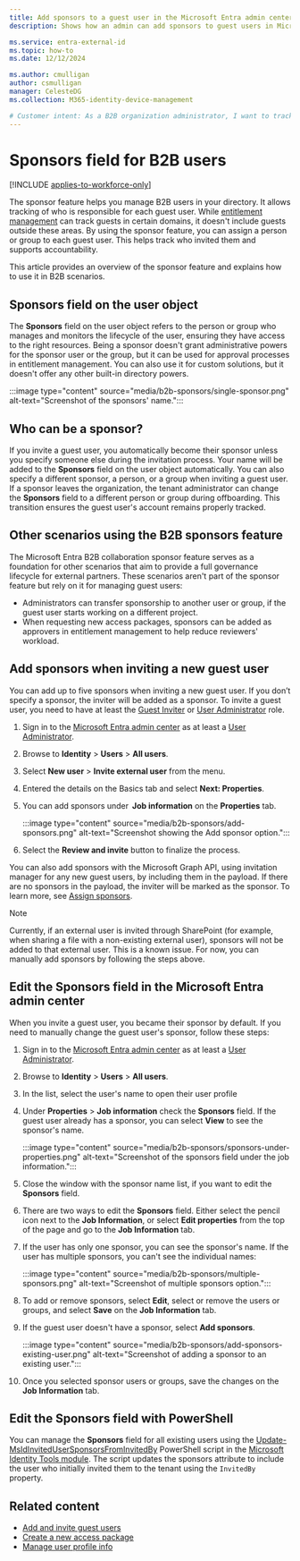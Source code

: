 ```yaml
---
title: Add sponsors to a guest user in the Microsoft Entra admin center - External ID
description: Shows how an admin can add sponsors to guest users in Microsoft Entra B2B collaboration.

ms.service: entra-external-id
ms.topic: how-to
ms.date: 12/12/2024

ms.author: cmulligan
author: csmulligan
manager: CelesteDG
ms.collection: M365-identity-device-management

# Customer intent: As a B2B organization administrator, I want to track and manage sponsors for guest users, so that I can ensure accountability and proper governance of external partners in my directory.
---
```

# Sponsors field for B2B users

[!INCLUDE [applies-to-workforce-only](./includes/applies-to-workforce-only.md)]

The sponsor feature helps you manage B2B users in your directory. It allows tracking of who is responsible for each guest user. While [entitlement management](/entra/id-governance/entitlement-management-overview) can track guests in certain domains, it doesn't include guests outside these areas. By using the sponsor feature, you can assign a person or group to each guest user. This helps track who invited them and supports accountability.  

This article provides an overview of the sponsor feature and explains how to use it in B2B scenarios.

## Sponsors field on the user object

The **Sponsors** field on the user object refers to the person or group who manages and monitors the lifecycle of the user, ensuring they have access to the right resources.
Being a sponsor doesn't grant administrative powers for the sponsor user or the group, but it can be used for approval processes in entitlement management. You can also use it for custom solutions, but it doesn't offer any other built-in directory powers.

:::image type="content" source="media/b2b-sponsors/single-sponsor.png" alt-text="Screenshot of the sponsors' name.":::

## Who can be a sponsor?

If you invite a guest user, you automatically become their sponsor unless you specify someone else during the invitation process. Your name will be added to the **Sponsors** field on the user object automatically. You can also specify a different sponsor, a person, or a group when inviting a guest user.
If a sponsor leaves the organization, the tenant administrator can change the **Sponsors** field to a different person or group during offboarding. This transition ensures the guest user's account remains properly tracked.  

## Other scenarios using the B2B sponsors feature

The Microsoft Entra B2B collaboration sponsor feature serves as a foundation for other scenarios that aim to provide a full governance lifecycle for external partners. These scenarios aren't part of the sponsor feature but rely on it for managing guest users:

- Administrators can transfer sponsorship to another user or group, if the guest user starts working on a different project.
- When requesting new access packages, sponsors can be added as approvers in entitlement management to help reduce reviewers' workload.

## Add sponsors when inviting a new guest user

You can add up to five sponsors when inviting a new guest user. If you don’t specify a sponsor, the inviter will be added as a sponsor. To invite a guest user, you need to have at least the [Guest Inviter](/entra/identity/role-based-access-control/permissions-reference#guest-inviter) or [User Administrator](/entra/identity/role-based-access-control/permissions-reference#user-administrator) role.

1. Sign in to the [Microsoft Entra admin center](https://entra.microsoft.com) as at least a [User Administrator](~/identity/role-based-access-control/permissions-reference.md#user-administrator).
1. Browse to **Identity** > **Users** > **All users**.
1. Select **New user** > **Invite external user** from the menu.
1. Entered the details on the Basics tab and select **Next: Properties**.
1. You can add sponsors under  **Job information** on the **Properties** tab.

   :::image type="content" source="media/b2b-sponsors/add-sponsors.png" alt-text="Screenshot showing the Add sponsor option.":::

1. Select the **Review and invite** button to finalize the process.

You can also add sponsors with the Microsoft Graph API, using invitation manager for any new guest users, by including them in the payload. If there are no sponsors in the payload, the inviter will be marked as the sponsor. To learn more, see [Assign sponsors](/graph/api/user-post-sponsors).

   > [!NOTE]
   > Currently, if an external user is invited through SharePoint (for example, when sharing a file with a non-existing external user), sponsors will not be added to that external user. This is a known issue. For now, you can manually add sponsors by following the steps above.  

## Edit the Sponsors field in the Microsoft Entra admin center

When you invite a guest user, you became their sponsor by default. If you need to manually change the guest user's sponsor, follow these steps:

1. Sign in to the [Microsoft Entra admin center](https://entra.microsoft.com) as at least a [User Administrator](~/identity/role-based-access-control/permissions-reference.md#user-administrator).
1. Browse to **Identity** > **Users** > **All users**.
1. In the list, select the user's name to open their user profile
1. Under **Properties** > **Job information** check the **Sponsors** field. If the guest user already has a sponsor, you can select **View** to see the sponsor's name.

   :::image type="content" source="media/b2b-sponsors/sponsors-under-properties.png" alt-text="Screenshot of the sponsors field under the job information.":::

1. Close the window with the sponsor name list, if you want to edit the **Sponsors** field.
1. There are two ways to edit the **Sponsors** field. Either select the pencil icon next to the **Job Information**, or select **Edit properties** from the top of the page and go to the **Job Information** tab.
1. If the user has only one sponsor, you can see the sponsor's name. If the user has multiple sponsors, you can't see the individual names:

   :::image type="content" source="media/b2b-sponsors/multiple-sponsors.png" alt-text="Screenshot of multiple sponsors option.":::

1. To add or remove sponsors, select **Edit**, select or remove the users or groups, and select **Save** on the **Job Information** tab.
1. If the guest user doesn't have a sponsor, select **Add sponsors**.

   :::image type="content" source="media/b2b-sponsors/add-sponsors-existing-user.png" alt-text="Screenshot of adding a sponsor to an existing user.":::

1. Once you selected sponsor users or groups, save the changes on the **Job Information** tab.

## Edit the Sponsors field with PowerShell

You can manage the **Sponsors** field for all existing users using the [Update-MsIdInvitedUserSponsorsFromInvitedBy](https://azuread.github.io/MSIdentityTools/commands/Update-MsIdInvitedUserSponsorsFromInvitedBy) PowerShell script in the [Microsoft Identity Tools module](https://azuread.github.io/MSIdentityTools). The script updates the sponsors attribute to include the user who initially invited them to the tenant using the `InvitedBy` property.

## Related content

- [Add and invite guest users](add-users-administrator.yml)
- [Create a new access package](~/id-governance/entitlement-management-access-package-create.md)
- [Manage user profile info](~/fundamentals/how-to-manage-user-profile-info.yml)
